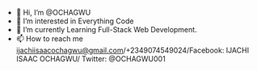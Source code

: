 - 👋 Hi, I’m @OCHAGWU
- 👀 I’m interested in Everything Code
- 🌱 I’m currently Learning Full-Stack Web Development.
- 📫 How to reach me ijachiisaacochagwu@gmail.com/+2349074549024/Facebook: IJACHI ISAAC OCHAGWU/ Twitter: @OCHAGWU001

<!---
ZIK-FX/ZIK-FX is a ✨ special ✨ repository because its `README.md` (this file) appears on your GitHub profile.
You can click the Preview link to take a look at your changes.
--->
